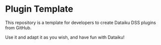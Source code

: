 # Plugin Template

This repository is a template for developers to create Dataiku DSS plugins from GitHub.

Use it and adapt it as you wish, and have fun with Dataiku!
